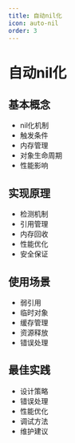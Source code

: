 ```yaml
---
title: 自动nil化
icon: auto-nil
order: 3
---
```


# 自动nil化

## 基本概念
- nil化机制
- 触发条件
- 内存管理
- 对象生命周期
- 性能影响

## 实现原理
- 检测机制
- 引用管理
- 内存回收
- 性能优化
- 安全保证

## 使用场景
- 弱引用
- 临时对象
- 缓存管理
- 资源释放
- 错误处理

## 最佳实践
- 设计策略
- 错误处理
- 性能优化
- 调试方法
- 维护建议
